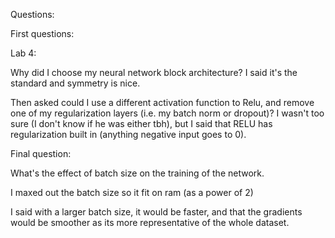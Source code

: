 Questions:

First questions:

Lab 4:

Why did I choose my neural network block architecture? I said it's the standard and symmetry is nice. 

Then asked could I use a different activation function to Relu, and remove one of my regularization layers (i.e. 
my batch norm or dropout)? I wasn't too sure (I don't know if he was either tbh), but I said that RELU has regularization 
built in (anything negative input goes to 0).


Final question:

What's the effect of batch size on the training of the network. 

I maxed out the batch size so it fit on ram (as a power of 2)

I said with a larger batch size, it would be faster, and that the gradients would be smoother as its more 
representative of the whole dataset. 

